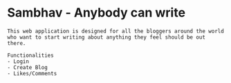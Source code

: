 # Sambhav - Anybody can write

```
This web application is designed for all the bloggers around the world who want to start writing about anything they feel should be out there.
```

```
Functionalities
- Login
- Create Blog
- Likes/Comments
```